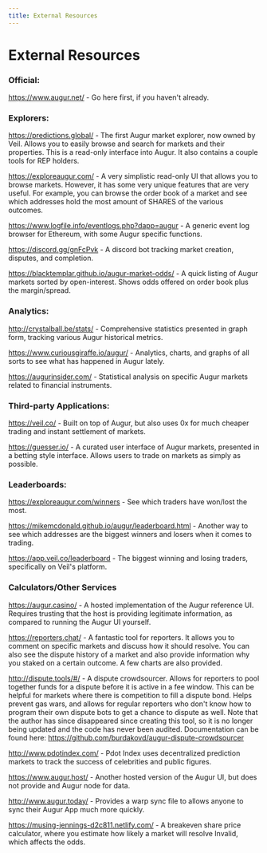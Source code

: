 ```yaml
---
title: External Resources
---
```

# External Resources 

### Official:

<https://www.augur.net/> - Go here first, if you haven't already.

### Explorers:

<https://predictions.global/> - The first Augur market explorer, now owned by Veil. Allows you to easily browse and search for markets and their properties. This is a read-only interface into Augur. It also contains a couple tools for REP holders.

<https://exploreaugur.com/> - A very simplistic read-only UI that allows you to browse markets. However, it has some very unique features that are very useful. For example, you can browse the order book of a market and see which addresses hold the most amount of SHARES of the various outcomes. 

<https://www.logfile.info/eventlogs.php?dapp=augur> - A generic event log browser for Ethereum, with some Augur specific functions.

<https://discord.gg/gnFcPvk> - A discord bot tracking market creation, disputes, and completion.

<https://blacktemplar.github.io/augur-market-odds/> - A quick listing of Augur markets sorted by open-interest. Shows odds offered on order book plus the margin/spread.

### Analytics:

<http://crystalball.be/stats/> - Comprehensive statistics presented in graph form, tracking various Augur historical metrics.

<https://www.curiousgiraffe.io/augur/> - Analytics, charts, and graphs of all sorts to see what has happened in Augur lately.

<https://augurinsider.com/> - Statistical analysis on specific Augur markets related to financial instruments.

### Third-party Applications:

<https://veil.co/> - Built on top of Augur, but also uses 0x for much cheaper trading and instant settlement of markets.

<https://guesser.io/> - A curated user interface of Augur markets, presented in a betting style interface. Allows users to trade on markets as simply as possible.

### Leaderboards:

<https://exploreaugur.com/winners> - See which traders have won/lost the most.

<https://mikemcdonald.github.io/augur/leaderboard.html> - Another way to see which addresses are the biggest winners and losers when it comes to trading.

<https://app.veil.co/leaderboard> - The biggest winning and losing traders, specifically on Veil's platform.

### Calculators/Other Services

<https://augur.casino/> - A hosted implementation of the Augur reference UI. Requires trusting that the host is providing legitimate information, as compared to running the Augur UI yourself.

<https://reporters.chat/> - A fantastic tool for reporters. It allows you to comment on specific markets and discuss how it should resolve. You can also see the dispute history of a market and also provide information why you staked on a certain outcome. A few charts are also provided.

<http://dispute.tools/#/> - A dispute crowdsourcer. Allows for reporters to pool together funds for a dispute before it is active in a fee window. This can be helpful for markets where there is competition to fill a dispute bond. Helps prevent gas wars, and allows for regular reporters who don't know how to program their own dispute bots to get a chance to dispute as well. Note that the author has since disappeared since creating this tool, so it is no longer being updated and the code has never been audited. Documentation can be found here: <https://github.com/burdakovd/augur-dispute-crowdsourcer>

<http://www.pdotindex.com/> - Pdot Index uses decentralized prediction markets to track the success of celebrities and public figures.

<https://www.augur.host/> - Another hosted version of the Augur UI, but does not provide and Augur node for data.

<http://www.augur.today/> - Provides a warp sync file to allows anyone to sync their Augur App much more quickly.

<https://musing-jennings-d2c811.netlify.com/> - A breakeven share price calculator, where you estimate how likely a market will resolve Invalid, which affects the odds.
